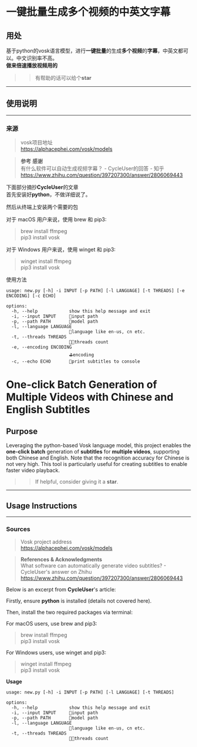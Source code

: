 # **一键批量**生成**多个视频**的**中英文字幕**

## **用处**
基于python的vosk语言模型，进行**一键批量**的生成**多个视频**的**字幕**，中英文都可以。中文识别率不高。  
**做来倍速播放视频用的** 
> >有帮助的话可以给个**star**
* * *
## **使用说明**
---------

### **来源**  
> vosk项目地址  
> https://alphacephei.com/vosk/models    

> **参考**  **感谢**  
> 有什么软件可以自动生成视频字幕？ - CycleUser的回答 - 知乎
> https://www.zhihu.com/question/397207300/answer/2806069443
> 
下面部分摘抄**CycleUser**的文章  
首先安装好**python**，不做详细说了。   

然后从终端上安装两个需要的包  

对于 macOS 用户来说，使用 brew 和 pip3:
> brew install ffmpeg  
> pip3 install vosk   

对于 Windows 用户来说，使用 winget 和 pip3:
> winget install ffmpeg  
> pip3 install vosk
  
使用方法
```
usage: new.py [-h] -i INPUT [-p PATH] [-l LANGUAGE] [-t THREADS] [-e ENCODING] [-c ECHO]

options:
  -h, --help            show this help message and exit
  -i, --input INPUT     📂input path
  -p, --path PATH       📳model path
  -l, --language LANGUAGE
                        🏁language like en-us, cn etc.
  -t, --threads THREADS
                        🧑‍💻threads count
  -e, --encoding ENCODING
                        ⛳encoding
  -c, --echo ECHO       🎤print subtitles to console

```
			
# **One-click Batch Generation** of **Multiple Videos** with **Chinese and English Subtitles**

## **Purpose**
Leveraging the python-based Vosk language model, this project enables the **one-click batch** generation of **subtitles** for **multiple videos**, supporting both Chinese and English. Note that the recognition accuracy for Chinese is not very high. This tool is particularly useful for creating subtitles to enable faster video playback.
> > If helpful, consider giving it a **star**.
* * *
## **Usage Instructions**
---------

### **Sources**  
> Vosk project address  
> https://alphacephei.com/vosk/models    

> **References & Acknowledgments**  
> What software can automatically generate video subtitles? - CycleUser's answer on Zhihu
> https://www.zhihu.com/question/397207300/answer/2806069443

Below is an excerpt from **CycleUser**'s article:

Firstly, ensure **python** is installed (details not covered here).

Then, install the two required packages via terminal:

For macOS users, use brew and pip3:
> brew install ffmpeg  
> pip3 install vosk   

For Windows users, use winget and pip3:
> winget install ffmpeg  
> pip3 install vosk  

**Usage**
```
usage: new.py [-h] -i INPUT [-p PATH] [-l LANGUAGE] [-t THREADS]

options:
  -h, --help            show this help message and exit
  -i, --input INPUT     📂input path
  -p, --path PATH       📳model path
  -l, --language LANGUAGE
                        🏁language like en-us, cn etc.
  -t, --threads THREADS
                        🧑‍💻threads count
```		






